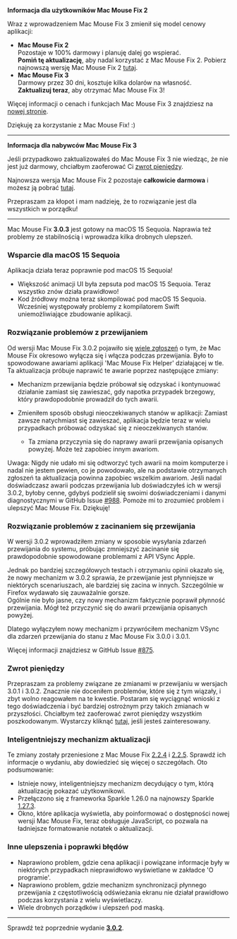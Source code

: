 **Informacja dla użytkowników Mac Mouse Fix 2**

Wraz z wprowadzeniem Mac Mouse Fix 3 zmienił się model cenowy aplikacji:

- **Mac Mouse Fix 2**\
Pozostaje w 100% darmowy i planuję dalej go wspierać.\
**Pomiń tę aktualizację**, aby nadal korzystać z Mac Mouse Fix 2. Pobierz najnowszą wersję Mac Mouse Fix 2 [tutaj](https://redirect.macmousefix.com/?target=mmf2-latest).
- **Mac Mouse Fix 3**\
Darmowy przez 30 dni, kosztuje kilka dolarów na własność.\
**Zaktualizuj teraz**, aby otrzymać Mac Mouse Fix 3!

Więcej informacji o cenach i funkcjach Mac Mouse Fix 3 znajdziesz na [nowej stronie](https://macmousefix.com/).

Dziękuję za korzystanie z Mac Mouse Fix! :)

---

**Informacja dla nabywców Mac Mouse Fix 3**

Jeśli przypadkowo zaktualizowałeś do Mac Mouse Fix 3 nie wiedząc, że nie jest już darmowy, chciałbym zaoferować Ci [zwrot pieniędzy](https://redirect.macmousefix.com/?target=mmf-apply-for-refund).

Najnowsza wersja Mac Mouse Fix 2 pozostaje **całkowicie darmowa** i możesz ją pobrać [tutaj](https://redirect.macmousefix.com/?target=mmf2-latest).

Przepraszam za kłopot i mam nadzieję, że to rozwiązanie jest dla wszystkich w porządku!

---

Mac Mouse Fix **3.0.3** jest gotowy na macOS 15 Sequoia. Naprawia też problemy ze stabilnością i wprowadza kilka drobnych ulepszeń.

### Wsparcie dla macOS 15 Sequoia

Aplikacja działa teraz poprawnie pod macOS 15 Sequoia!

- Większość animacji UI była zepsuta pod macOS 15 Sequoia. Teraz wszystko znów działa prawidłowo!
- Kod źródłowy można teraz skompilować pod macOS 15 Sequoia. Wcześniej występowały problemy z kompilatorem Swift uniemożliwiające zbudowanie aplikacji.

### Rozwiązanie problemów z przewijaniem

Od wersji Mac Mouse Fix 3.0.2 pojawiło się [wiele zgłoszeń](https://github.com/noah-nuebling/mac-mouse-fix/issues/988) o tym, że Mac Mouse Fix okresowo wyłącza się i włącza podczas przewijania. Było to spowodowane awariami aplikacji 'Mac Mouse Fix Helper' działającej w tle. Ta aktualizacja próbuje naprawić te awarie poprzez następujące zmiany:

- Mechanizm przewijania będzie próbował się odzyskać i kontynuować działanie zamiast się zawieszać, gdy napotka przypadek brzegowy, który prawdopodobnie prowadził do tych awarii.
- Zmieniłem sposób obsługi nieoczekiwanych stanów w aplikacji: Zamiast zawsze natychmiast się zawieszać, aplikacja będzie teraz w wielu przypadkach próbować odzyskać się z nieoczekiwanych stanów.

    - Ta zmiana przyczynia się do naprawy awarii przewijania opisanych powyżej. Może też zapobiec innym awariom.

Uwaga: Nigdy nie udało mi się odtworzyć tych awarii na moim komputerze i nadal nie jestem pewien, co je powodowało, ale na podstawie otrzymanych zgłoszeń ta aktualizacja powinna zapobiec wszelkim awariom. Jeśli nadal doświadczasz awarii podczas przewijania lub doświadczyłeś ich w wersji 3.0.2, byłoby cenne, gdybyś podzielił się swoimi doświadczeniami i danymi diagnostycznymi w GitHub Issue [#988](https://github.com/noah-nuebling/mac-mouse-fix/issues/988). Pomoże mi to zrozumieć problem i ulepszyć Mac Mouse Fix. Dziękuję!

### Rozwiązanie problemów z zacinaniem się przewijania

W wersji 3.0.2 wprowadziłem zmiany w sposobie wysyłania zdarzeń przewijania do systemu, próbując zmniejszyć zacinanie się prawdopodobnie spowodowane problemami z API VSync Apple.

Jednak po bardziej szczegółowych testach i otrzymaniu opinii okazało się, że nowy mechanizm w 3.0.2 sprawia, że przewijanie jest płynniejsze w niektórych scenariuszach, ale bardziej się zacina w innych. Szczególnie w Firefox wydawało się zauważalnie gorsze.\
Ogólnie nie było jasne, czy nowy mechanizm faktycznie poprawił płynność przewijania. Mógł też przyczynić się do awarii przewijania opisanych powyżej.

Dlatego wyłączyłem nowy mechanizm i przywróciłem mechanizm VSync dla zdarzeń przewijania do stanu z Mac Mouse Fix 3.0.0 i 3.0.1.

Więcej informacji znajdziesz w GitHub Issue [#875](https://github.com/noah-nuebling/mac-mouse-fix/issues/875).

### Zwrot pieniędzy

Przepraszam za problemy związane ze zmianami w przewijaniu w wersjach 3.0.1 i 3.0.2. Znacznie nie doceniłem problemów, które się z tym wiązały, i zbyt wolno reagowałem na te kwestie. Postaram się wyciągnąć wnioski z tego doświadczenia i być bardziej ostrożnym przy takich zmianach w przyszłości. Chciałbym też zaoferować zwrot pieniędzy wszystkim poszkodowanym. Wystarczy kliknąć [tutaj](https://redirect.macmousefix.com/?target=mmf-apply-for-refund), jeśli jesteś zainteresowany.

### Inteligentniejszy mechanizm aktualizacji

Te zmiany zostały przeniesione z Mac Mouse Fix [2.2.4](https://github.com/noah-nuebling/mac-mouse-fix/releases/tag/2.2.4) i [2.2.5](https://github.com/noah-nuebling/mac-mouse-fix/releases/tag/2.2.5). Sprawdź ich informacje o wydaniu, aby dowiedzieć się więcej o szczegółach. Oto podsumowanie:

- Istnieje nowy, inteligentniejszy mechanizm decydujący o tym, którą aktualizację pokazać użytkownikowi.
- Przełączono się z frameworka Sparkle 1.26.0 na najnowszy Sparkle [1.27.3](https://github.com/sparkle-project/Sparkle/releases/tag/1.27.3).
- Okno, które aplikacja wyświetla, aby poinformować o dostępności nowej wersji Mac Mouse Fix, teraz obsługuje JavaScript, co pozwala na ładniejsze formatowanie notatek o aktualizacji.

### Inne ulepszenia i poprawki błędów

- Naprawiono problem, gdzie cena aplikacji i powiązane informacje były w niektórych przypadkach nieprawidłowo wyświetlane w zakładce 'O programie'.
- Naprawiono problem, gdzie mechanizm synchronizacji płynnego przewijania z częstotliwością odświeżania ekranu nie działał prawidłowo podczas korzystania z wielu wyświetlaczy.
- Wiele drobnych porządków i ulepszeń pod maską.

---

Sprawdź też poprzednie wydanie [**3.0.2**](https://github.com/noah-nuebling/mac-mouse-fix/releases/tag/3.0.2).